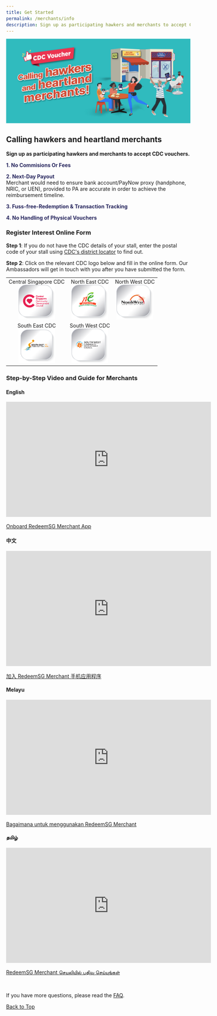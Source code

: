 ```yaml
---
title: Get Started
permalink: /merchants/info
description: Sign up as participating hawkers and merchants to accept CDC vouchers.
---
```

<a id="pagetop"></a>

![Calling hawkers and heartland merchants banner](/images/merchants/merchant-banner.jpg)

## Calling hawkers and heartland merchants

**Sign up as participating hawkers and merchants to accept CDC vouchers.**
<p><span style="color: rgb(37, 36, 92);"><strong>1. No Commisions Or Fees</strong></span></p>
<p><span style="color: rgb(37, 36, 92);"><strong>2. Next-Day Payout</strong></span><br />Merchant would need to ensure bank account/PayNow proxy (handphone, NRIC, or UEN), provided to PA are accurate in order to achieve the reimbursement timeline.</p>
<p><span style="color: rgb(37, 36, 92);"><strong>3. Fuss-free-Redemption &amp; Transaction Tracking</strong></span></p>
<p><span style="color:rgb(37, 36, 92);"><strong>4. No Handling of Physical Vouchers</strong></span></p>


### Register Interest Online Form

**Step 1**: If you do not have the CDC details of your stall, enter the postal code of your stall using <a href="https://www.cdc.gov.sg/about-cdc/information-on-the-five-districts" target="_blank">CDC's district locator</a> to find out.

**Step 2**: Click on the relevant CDC logo below and fill in the online form. Our Ambassadors will get in touch with you after you have submitted the form.

<table border="0" cellspacing="0" cellpadding="0">
<tbody>
	<tr>
		<td style="text-align: center;">Central Singapore CDC<br><a href="https://go.gov.sg/csmerchantreg" target="_blank"><img src="/images/cdc-button.png" alt="Register Interest Form for Central Singapore CDC" style="width:100px !important;" /></a>		
		</td>
		<td style="text-align: center;">North East CDC<br><a href="https://go.gov.sg/nemerchantreg" target="_blank"><img src="/images/ne-button.png" alt="Register Interest Form for North East CDC"  style="width:100px !important;"/></a>
		</td>		
		<td style="text-align: center;">North West CDC<br><a href="https://go.gov.sg/nwmerchantreg" target="_blank"><img src="/images/nw-button.png" alt="Register Interest Form for North West CDC"  style="width:100px !important;"/></a>
		</td>
	</tr>
	<tr>
		<td style="text-align: center;">South East CDC<br><a href="https://go.gov.sg/semerchantreg" target="_blank"><img src="/images/se-button.png" alt="Register Interest Form for South East CDC" style="width:100px !important;" /> </a>
		</td>
		<td style="text-align: center;">South West CDC<br><a href="https://go.gov.sg/swmerchantreg" target="_blank"> <img src="/images/sw-button.png" alt="Register Interest Form for South West CDC"  style="width:100px !important;"/></a></td>
	</tr>
</tbody>
</table>


### Step-by-Step Video and Guide for Merchants

#### English
<iframe width="560" height="315" src="https://www.youtube.com/embed/cQGlktNKq3s" title="YouTube video player" frameborder="0" allow="accelerometer; autoplay; clipboard-write; encrypted-media; gyroscope; picture-in-picture" allowfullscreen></iframe>

<p><a href="/merchants/merchant-guide-english">Onboard RedeemSG Merchant App</a></p>


#### 中文
<iframe width="560" height="315" src="https://www.youtube.com/embed/2l6hem1eMps" title="YouTube video player" frameborder="0" allow="accelerometer; autoplay; clipboard-write; encrypted-media; gyroscope; picture-in-picture" allowfullscreen></iframe>

<p><a href="/merchants/merchant-guide-chinese">加入 RedeemSG Merchant 手机应用程序</a></p>


#### Melayu
<iframe width="560" height="315" src="https://www.youtube.com/embed/WlXbDqiPN6k" title="YouTube video player" frameborder="0" allow="accelerometer; autoplay; clipboard-write; encrypted-media; gyroscope; picture-in-picture" allowfullscreen></iframe>

<p><a href="/merchants/merchant-guide-malay">Bagaimana untuk menggunakan RedeemSG Merchant</a></p>	


#### தமிழ் 
<iframe width="560" height="315" src="https://www.youtube.com/embed/NGkGTUoF1BE" title="YouTube video player" frameborder="0" allow="accelerometer; autoplay; clipboard-write; encrypted-media; gyroscope; picture-in-picture" allowfullscreen></iframe>

<p><a href="/merchants/merchant-guide-tamil">RedeemSG Merchant செயலியில் பதிவு செய்யுங்கள்</a></p>

<br>

If you have more questions, please read the [FAQ](faq).

[Back to Top](#pagetop)
